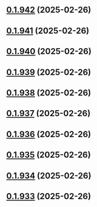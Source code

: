 ## [0.1.942](https://github.com/binary-braids/terraform-oracle/compare/v0.1.941...v0.1.942) (2025-02-26)



## [0.1.941](https://github.com/binary-braids/terraform-oracle/compare/v0.1.940...v0.1.941) (2025-02-26)



## [0.1.940](https://github.com/binary-braids/terraform-oracle/compare/v0.1.939...v0.1.940) (2025-02-26)



## [0.1.939](https://github.com/binary-braids/terraform-oracle/compare/v0.1.938...v0.1.939) (2025-02-26)



## [0.1.938](https://github.com/binary-braids/terraform-oracle/compare/v0.1.937...v0.1.938) (2025-02-26)



## [0.1.937](https://github.com/binary-braids/terraform-oracle/compare/v0.1.936...v0.1.937) (2025-02-26)



## [0.1.936](https://github.com/binary-braids/terraform-oracle/compare/v0.1.935...v0.1.936) (2025-02-26)



## [0.1.935](https://github.com/binary-braids/terraform-oracle/compare/v0.1.934...v0.1.935) (2025-02-26)



## [0.1.934](https://github.com/binary-braids/terraform-oracle/compare/v0.1.933...v0.1.934) (2025-02-26)



## [0.1.933](https://github.com/binary-braids/terraform-oracle/compare/v0.1.932...v0.1.933) (2025-02-26)



